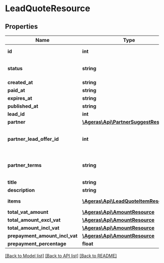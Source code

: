 # LeadQuoteResource

## Properties
Name | Type | Description | Notes
------------ | ------------- | ------------- | -------------
**id** | **int** | The quote&#39;s id. | [optional] 
**status** | **string** |  | [optional] [default to 'new']
**created_at** | **string** |  | [optional] 
**paid_at** | **string** |  | [optional] 
**expires_at** | **string** |  | [optional] 
**published_at** | **string** |  | [optional] 
**lead_id** | **int** |  | [optional] 
**partner** | [**\Ageras\Api\PartnerSuggestResource**](PartnerSuggestResource.md) |  | [optional] 
**partner_lead_offer_id** | **int** | For the given partner and lead, | [optional] 
**partner_terms** | **string** | Partners terms for the given quote | [optional] 
**title** | **string** | Title | [optional] 
**description** | **string** | Description | [optional] 
**items** | [**\Ageras\Api\LeadQuoteItemResource[]**](LeadQuoteItemResource.md) | Quote Items | [optional] 
**total_vat_amount** | [**\Ageras\Api\AmountResource**](AmountResource.md) |  | [optional] 
**total_amount_excl_vat** | [**\Ageras\Api\AmountResource**](AmountResource.md) |  | [optional] 
**total_amount_incl_vat** | [**\Ageras\Api\AmountResource**](AmountResource.md) |  | [optional] 
**prepayment_amount_incl_vat** | [**\Ageras\Api\AmountResource**](AmountResource.md) |  | [optional] 
**prepayment_percentage** | **float** |  | [optional] 

[[Back to Model list]](../README.md#documentation-for-models) [[Back to API list]](../README.md#documentation-for-api-endpoints) [[Back to README]](../README.md)


